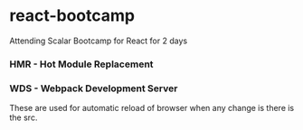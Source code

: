 # react-bootcamp
Attending Scalar Bootcamp for React for 2 days

### HMR - Hot Module Replacement
### WDS - Webpack Development Server
These are used for automatic reload of browser when any change is there is the src.

